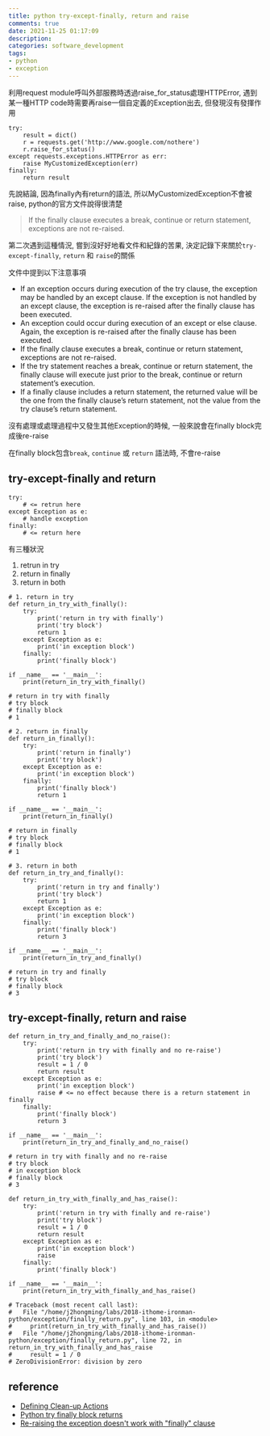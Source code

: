 ```yaml
---
title: python try-except-finally, return and raise
comments: true
date: 2021-11-25 01:17:09
description:
categories: software_development
tags:
- python
- exception
---
```


利用request module呼叫外部服務時透過raise_for_status處理HTTPError, 遇到某一種HTTP code時需要再raise一個自定義的Exception出去, 但發現沒有發揮作用

``` python=
try:
    result = dict()
    r = requests.get('http://www.google.com/nothere')
    r.raise_for_status()
except requests.exceptions.HTTPError as err:
    raise MyCustomizedException(err)
finally:
    return result
```

先說結論, 因為finally內有return的語法, 所以MyCustomizedException不會被raise, python的官方文件說得很清楚

> If the finally clause executes a break, continue or return statement, exceptions are not re-raised.

第二次遇到這種情況, 嘗到沒好好地看文件和紀錄的苦果, 決定記錄下來關於`try-except-finally`, `return` 和 `raise`的關係

文件中提到以下注意事項
- If an exception occurs during execution of the try clause, the exception may be handled by an except clause. If the exception is not handled by an except clause, the exception is re-raised after the finally clause has been executed.
- An exception could occur during execution of an except or else clause. Again, the exception is re-raised after the finally clause has been executed.
- If the finally clause executes a break, continue or return statement, exceptions are not re-raised.
- If the try statement reaches a break, continue or return statement, the finally clause will execute just prior to the break, continue or return statement’s execution.
- If a finally clause includes a return statement, the returned value will be the one from the finally clause’s return statement, not the value from the try clause’s return statement.

沒有處理或處理過程中又發生其他Exception的時候, 一般來說會在finally block完成後re-raise 

在finally block包含`break`, `continue` 或 `return` 語法時, 不會re-raise

## try-except-finally and return

``` python=
try:
    # <= retrun here
except Exception as e:
    # handle exception
finally:
    # <= return here
```
有三種狀況
1. retrun in try
2. return in finally
3. return in both

``` python=
# 1. return in try
def return_in_try_with_finally():
    try:
        print('return in try with finally')
        print('try block')
        return 1
    except Exception as e:
        print('in exception block')
    finally:
        print('finally block')
        
if __name__ == '__main__':
    print(return_in_try_with_finally()
          
# return in try with finally
# try block
# finally block
# 1
```

``` python=
# 2. return in finally
def return_in_finally():
    try:
        print('return in finally')
        print('try block')
    except Exception as e:
        print('in exception block')
    finally:
        print('finally block')
        return 1

if __name__ == '__main__':
    print(return_in_finally()
    
# return in finally
# try block
# finally block
# 1
```

``` python=
# 3. return in both
def return_in_try_and_finally():
    try:
        print('return in try and finally')
        print('try block')
        return 1
    except Exception as e:
        print('in exception block')
    finally:
        print('finally block')
        return 3
    
if __name__ == '__main__':
    print(return_in_try_and_finally()
          
# return in try and finally
# try block
# finally block
# 3
```

## try-except-finally, return and raise

``` python=
def return_in_try_and_finally_and_no_raise():
    try:
        print('return in try with finally and no re-raise')
        print('try block')
        result = 1 / 0
        return result
    except Exception as e:
        print('in exception block')
        raise # <= no effect because there is a return statement in finally
    finally:
        print('finally block')
        return 3

if __name__ == '__main__':
    print(return_in_try_and_finally_and_no_raise()    

# return in try with finally and no re-raise
# try block
# in exception block
# finally block
# 3
```

``` python=
def return_in_try_with_finally_and_has_raise():
    try:
        print('return in try with finally and re-raise')
        print('try block')
        result = 1 / 0
        return result
    except Exception as e:
        print('in exception block')
        raise
    finally:
        print('finally block')

if __name__ == '__main__':
    print(return_in_try_with_finally_and_has_raise()  
        
# Traceback (most recent call last):
#   File "/home/j2hongming/labs/2018-ithome-ironman-python/exception/finally_return.py", line 103, in <module>
#     print(return_in_try_with_finally_and_has_raise())
#   File "/home/j2hongming/labs/2018-ithome-ironman-python/exception/finally_return.py", line 72, in return_in_try_with_finally_and_has_raise
#     result = 1 / 0
# ZeroDivisionError: division by zero
```

## reference
- [Defining Clean-up Actions](https://docs.python.org/3/tutorial/errors.html#defining-clean-up-actions)
- [Python try finally block returns](https://stackoverflow.com/questions/19805654/python-try-finally-block-returns)
- [Re-raising the exception doesn't work with "finally" clause](https://stackoverflow.com/questions/43830803/re-raising-the-exception-doesnt-work-with-finally-clause)
